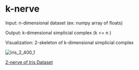 # k-nerve
Input: n-dimensional dataset (ex: numpy array of floats)

Output: k-dimensional simplicial complex (k <= n )

Visualization: 2-skeleton of k-dimensional simplicial complex 

![iris_2_400_1](https://romiebanerjee.github.io/EXAMPLES/iris_2_400_1.png)

[2-nerve of Iris Dataset](https://romiebanerjee.github.io/EXAMPLES/iris_2_400_1.png)


